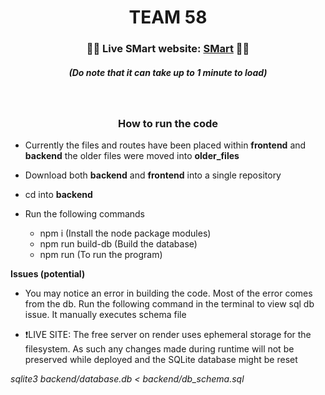 <h1 align="center">TEAM 58</h1>

<h3 align="center">🔴🚨 Live SMart website: <a href="https://smart-k1xu.onrender.com/">SMart</a> 🚨🔴</h3>
<h5 align="center"><em>(Do note that it can take up to 1 minute to load)</em> </h5>

<br>

<h3 align="center">How to run the code</h3>

- Currently the files and routes have been placed within **frontend** and **backend** the older files were moved into **older_files**

- Download both **backend** and **frontend** into a single repository
- cd into **backend**
  
- Run the following commands 
  - npm i (Install the node package modules)
  - npm run build-db (Build the database)
  - npm run (To run the program)
    
**Issues (potential)**
- You may notice an error in building the code. Most of the error comes from the db. Run the following command in the terminal to view sql db issue. It manually executes schema file

- ❗LIVE SITE: The free server on render uses ephemeral storage for the filesystem. As such any changes made during runtime will not be preserved while deployed and the SQLite database might be reset 


*sqlite3 backend/database.db < backend/db_schema.sql*
